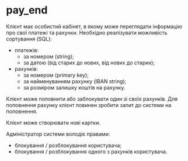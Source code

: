 # pay_end
Клієнт має особистий кабінет, в якому може переглядати інформацію про свої платежі та рахунки. Необхідно реалізувати можливість сортування (SQL):

- платежів:
  - за номером (string);
  - за датою (від старих до нових, від нових до старих);
- рахунків:
  - за номером (primary key);
  - за найменуванням рахунку (IBAN string);
  - за розміром залишку коштів на рахунку.

Клієнт може поповнити або заблокувати один зі своїх рахунків.
Для поповнення рахунку клієнт повинен зробити запит до системи на поповнення.

Клієнт може створювати нові картки.


Адміністратор системи володіє правами:

- блокування / розблокування користувача;
- блокування / розблокування одного з рахунків користувача.
